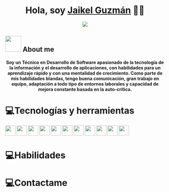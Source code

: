 <div align="center">
<h1 align="center">Hola, soy <a href="https://www.linkedin.com/in/jguzmanc/">Jaikel Guzmán</a> 👋🏻</h1>
</div>

<div align="center">
  <img src="https://media.licdn.com/dms/image/D4E16AQE2RZRZ_wV8yA/profile-displaybackgroundimage-shrink_350_1400/0/1708663575282?e=1714003200&v=beta&t=WGmq5wHMI_KaLcp7ShXsPLnsGChgVDS1P30gpHxZ90w">
</div>

## <picture><img src = "https://github.com/7oSkaaa/7oSkaaa/blob/main/Images/about_me.gif?raw=true" width = 50px></picture> About me

<h4 align="center">Soy un Técnico en Desarrollo de Software apasionado de la tecnología de la información y el desarrollo de aplicaciones, con habilidades para un aprendizaje rápido y con una mentalidad de crecimiento. Como parte de mis habilidades blandas, tengo buena comunicación, gran trabajo en equipo, adaptación a todo tipo de entornos laborales y capacidad de mejora constante basada en la auto-crítica.</h4>


# 💻Tecnologías y herramientas
<div align="left">
<img src="https://upload.wikimedia.org/wikipedia/commons/thumb/6/61/HTML5_logo_and_wordmark.svg/1024px-HTML5_logo_and_wordmark.svg.png" height=32px width = 32px>
<img src="https://upload.wikimedia.org/wikipedia/commons/thumb/d/d5/CSS3_logo_and_wordmark.svg/800px-CSS3_logo_and_wordmark.svg.png" height=32px width = 32px>
<img src="https://upload.wikimedia.org/wikipedia/commons/thumb/6/6a/JavaScript-logo.png/600px-JavaScript-logo.png" height=32px width=32px>
<img src="https://upload.wikimedia.org/wikipedia/commons/thumb/b/b2/Bootstrap_logo.svg/512px-Bootstrap_logo.svg.png" height=32px width=32px>
<img src="https://upload.wikimedia.org/wikipedia/commons/thumb/9/96/Sass_Logo_Color.svg/512px-Sass_Logo_Color.svg.png" height=32px width=32px>
<img src="https://upload.wikimedia.org/wikipedia/commons/thumb/d/d2/C_Sharp_Logo_2023.svg/1024px-C_Sharp_Logo_2023.svg.png" height=32px width=32px>
<img src="https://upload.wikimedia.org/wikipedia/en/thumb/3/30/Java_programming_language_logo.svg/600px-Java_programming_language_logo.svg.png" height=32px width=32px>
<img src="https://upload.wikimedia.org/wikipedia/commons/thumb/2/29/Microsoft_Azure_Logo.svg/1280px-Microsoft_Azure_Logo.svg.png" height=32px width=32px>
<img src="https://upload.wikimedia.org/wikipedia/commons/thumb/0/00/Mongodb_logo.png/800px-Mongodb_logo.png" height=32px width=32px>
<img src="https://upload.wikimedia.org/wikipedia/commons/thumb/e/e0/Azure_DevOps_2019.svg/800px-Azure_DevOps_2019.svg.png" height=32px width=32px>
<img src="https://upload.wikimedia.org/wikipedia/commons/thumb/e/e0/Git-logo.svg/1280px-Git-logo.svg.png" height=32px width=32px>


</div>


# 💻Habilidades

# 💻Contactame
